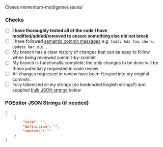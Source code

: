 Closes momentum-mod/game/issues/<!--(issue number here)-->

<!-- Describe what your pull request is doing here -->

### Checks

-   [ ] **I have thoroughly tested all of the code I have modified/added/removed to ensure something else did not
        break**
-   [ ] I have followed [semantic commit messages](https://gist.github.com/joshbuchea/6f47e86d2510bce28f8e7f42ae84c716)
        e.g. `feat: Add foo`, `chore: Update bar`, etc...
-   [ ] My branch has a clear history of changes that can be easy to follow when being reviewed commit-by-commit
-   [ ] My branch is functionally complete; the only changes to be done will be those potentially requested in code
        review
-   [ ] All changes requested in review have been `fixup`ed into my original commits.
-   [ ] Fully tokenized all my strings (no hardcoded English strings!!) and supplied
        [bulk JSON strings](https://docs.momentum-mod.org/guide/localization/#bulk-adding-terms) below

### POEditor JSON Strings (if needed)

```json
[
	{
		"term": "",
		"definition": "",
	    "context": ""
	}
]
```
